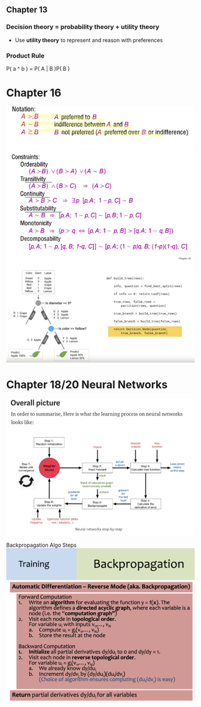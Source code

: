 

## Chapter 13

### Decision theory = probability theory + utility theory

- Use __utility theory__ to represent and reason with preferences

### Product Rule

P( a ^ b ) = P( A | B )P( B )



# Chapter 16

![](imgs/1.png)
![](imgs/2.png)
![](imgs/3.png)

# Chapter 18/20 Neural Networks 
![](imgs/4.png)

Backpropagation Algo Steps
![](imgs/5.png)
